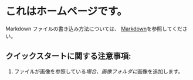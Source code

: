 # これは**ホームページ**です。
Markdown ファイルの書き込み方法については、 [Markdown](http://daringfireball.net/projects/markdown/)を参照してください。
## クイックスタートに関する注意事項:
1. ファイルが画像を参照している*場合、画像フォルダに*画像を追加します。
